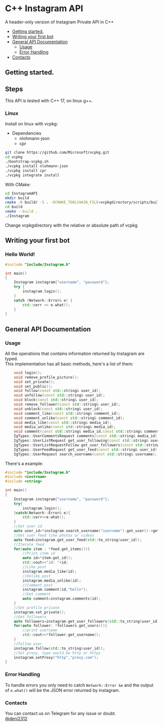 #  C++ Instagram API

<p align="left">A header-only version of Instagram Private API in C++

  * [Getting started.](#getting-started)
  * [Writing your first bot](#writing-your-first-bot)
  * [General API Documentation](#general-api-documentation)
    * [Usage](#usage)
    * [Error Handling](#error-handling)
  * [Contacts](#contacts)

## Getting started.
















<h2> Steps </h2>

This API is tested with C++ 17, on linux g++.

### Linux 
Install on linux with vcpkg:  
  * Dependencies
    * nlohmann-json
    * cpr  
```bash
git clone https://github.com/Microsoft/vcpkg.git
cd vcpkg
./bootstrap-vcpkg.sh
./vcpkg install nlohmann-json
./vcpkg install cpr
./vcpkg integrate install
```  
With CMake:  
```bash
cd InstagramAPI
mkdir build
cmake -B build/ -S . -DCMAKE_TOOLCHAIN_FILE=vcpkgdirectory/scripts/buildsystems/vcpkg.cmake
cd build
cmake --build .
./Instagram
```  
Change vcpkgdirectory with the relative or absolute path of vcpkg  

## Writing your first bot

<h3>Hello World!</h3>

```c++
#include "include/Instagram.h"

int main()
{
	Instagram instagram{"username", "password"};
	try {
		instagram.login();
	}
	catch (Network::Error& e) {
		std::cerr << e.what();
	}
}


```

## General API Documentation

### Usage

All the operations that contains information returned by Instagram are typed.  
This implementation has all basic methods, here's a list of them:  
```c++
	void login();
	void remove_profile_picture();
	void set_private();
	void set_public();
	void follow(const std::string& user_id);
	void unfollow(const std::string& user_id);
	void block(const std::string& user_id);
	void remove_follower(const std::string& user_id);
	void unblock(const std::string& user_id);
	void comment_like(const std::string& comment_id);
	void comment_unlike(const std::string& comment_id);
	void media_like(const std::string& media_id);
	void media_unlike(const std::string& media_id);
	void comment(const std::string& media_id,const std::string& comment_text);
	IgTypes::UserCommentsRequest comments(const std::string& media_id);
	IgTypes::UserListRequest get_user_following(const std::string& user_id);
	IgTypes::UserListRequestFollow get_user_followers(const std::string& user_id);
	IgTypes::UserFeedRequest get_user_feed(const std::string& user_id);
	IgTypes::UserRequest search_username(const std::string& username);


```

There's a example:  
```c++
#include "include/Instagram.h"
#include <iostream>
#include <string>

int main()
{
	Instagram instagram{"username", "password"};
	try{
		instagram.login();
	}catch(Network::Error& e){
		std::cerr<<e.what();
	}
	//Get user id
	auto user_id=*instagram.search_username("username").get_user()->get_pk();
	//Get user feed like photos or videos
	auto feed=instagram.get_user_feed(std::to_string(user_id));
	//Iterate feed
	for(auto item : *feed.get_items()){
		//Print item id
		auto id=*item.get_id();
		std::cout<<"id: "+id;
		//Like post
		instagram.media_like(id);
		//Unlike post
		instagram.media_unlike(id);
		//Comment post
		instagram.comment(id,"hello");
		//Get comment
		auto comment=instagram.comments(id);
	}
	//Set profile private
	instagram.set_private();
	//Get followers
	auto followers=instagram.get_user_followers(std::to_string(user_id));
	for(auto follower: *followers.get_users()){
		//print username
		std::cout<<*follower.get_username();
	}
	//Follow user
	instagram.follow(std::to_string(user_id));
	//Set proxy, type would be http or https
	instagram.setProxy("http","proxy.com");
}


```
### Error Handling

To handle errors you only need to catch `Network::Error &e` and the output of `e.what()` will be the JSON error returned by instagram.

### Contacts

You can contact us on Telegram for any issue or doubt.  
<a href="https://t.me/deni2312"> @deni2312 </a>

